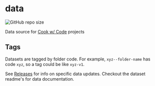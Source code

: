 # data

![GitHub repo size](https://img.shields.io/github/repo-size/cookwcode/data)

Data source for [Cook w/ Code](https://cookwcode.com/) projects

## Tags

Datasets are tagged by folder code. For example, `xyz--folder-name` has code `xyz`, so a tag could be like `xyz-v1`. 

See [Releases](https://github.com/cookwcode/data/releases) for info on specific data updates. Checkout the dataset readme's for data documentation.